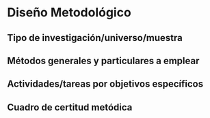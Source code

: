 # Diseño Metodológico

<!-- TODO: Dividir esto por archivos tambien. Va a ser grande -->
## Tipo de investigación/universo/muestra

## Métodos generales y particulares a emplear

## Actividades/tareas por objetivos específicos

## Cuadro de certitud metódica